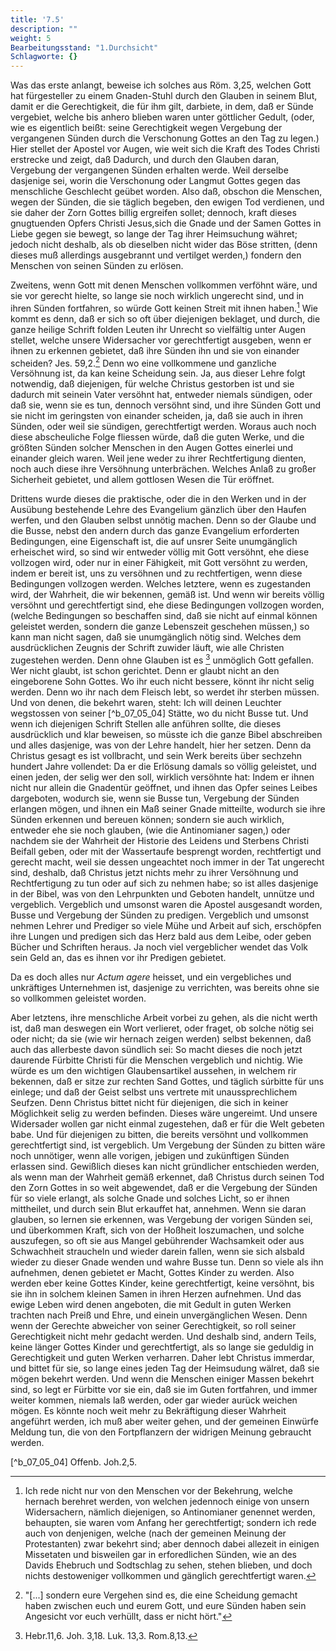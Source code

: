 ```yaml
---
title: '7.5'
description: ""
weight: 5
Bearbeitungsstand: "1.Durchsicht"
Schlagworte: {}
---
```

<!-- seite 293 -->


Was das erste anlangt, beweise ich solches
aus Röm. 3,25, welchen Gott hat fürgesteller zu
einem Gnaden-Stuhl durch den Glauben in seinem
Blut, damit er die Gerechtigkeit, die für ihm
gilt, darbiete, in dem, daß er Sünde vergebiet,
welche bis anhero blieben waren unter göttlicher
Gedult, (oder, wie es eigentlich beißt: seine Gerechtigkeit
wegen Vergebung der vergangenen Sünden
durch die Verschonung Gottes an den Tag
zu legen.) Hier stellet der Apostel vor Augen, wie weit
sich die Kraft des Todes Christi erstrecke und zeigt, daß
Dadurch, und durch den Glauben daran, Vergebung der
vergangenen Sünden erhalten werde. Weil derselbe
dasjenige sei, worin die Verschonung oder Langmut<!-- seite 294 -->
Gottes gegen das menschliche Geschlecht geübet
worden. Also daß, obschon die Menschen, wegen der
Sünden, die sie täglich begeben, den ewigen Tod verdienen,
und sie daher der Zorn Gottes billig ergreifen
sollet; dennoch, kraft dieses gnugtuenden Opfers
Christi Jesus,sich die Gnade und der Samen Gottes
in Liebe gegen sie bewegt, so lange der Tag ihrer
Heimsuchung währet; jedoch nicht deshalb, als ob dieselben
nicht wider das Böse stritten, (denn dieses muß
allerdings ausgebrannt und vertilget werden,) fondern
den Menschen von seinen Sünden zu erlösen.

Zweitens, wenn Gott mit denen Menschen vollkommen
verföhnt wäre, und sie vor gerecht hielte, so
lange sie noch wirklich ungerecht sind, und in ihren
Sünden fortfahren, so würde Gott keinen Streit mit
ihnen haben.[^b_07_05_01] Wie kommt es denn, daß er sich so
oft über diejenigen beklaget, und durch, die ganze heilige
Schrift folden Leuten ihr Unrecht so vielfältig unter
Augen stellet, welche unsere Widersacher vor gerechtfertigt
ausgeben, wenn er ihnen zu erkennen gebietet, daß
ihre Sünden ihn und sie von einander scheiden?
Jes. 59,2.[^b_07_05_02] Denn wo eine vollkommene und ganzliche
Versöhnung ist, da kan keine Scheidung sein. Ja, aus
dieser Lehre folgt notwendig, daß diejenigen, für
welche Christus gestorben ist und sie dadurch mit seinein<!-- seite 295 -->
Vater versöhnt hat, entweder niemals sündigen, oder
daß sie, wenn sie es tun, dennoch versöhnt sind, und
ihre Sünden Gott und sie nicht im geringsten von einander
scheiden, ja, daß sie auch in ihren Sünden, oder
weil sie sündigen, gerechtfertigt werden. Woraus
auch noch diese abscheuliche Folge fliessen würde, daß
die guten Werke, und die größten Sünden solcher Menschen
in den Augen Gottes einerlei und einander gleich
waren. Weil jene weder zu ihrer Rechtfertigung dienten,
noch auch diese ihre Versöhnung unterbrächen.
Welches Anlaß zu großer Sicherheit gebietet, und allem
gottlosen Wesen die Tür eröffnet.

Drittens wurde dieses die praktische, oder die in den
Werken und in der Ausübung bestehende Lehre des
Evangelium gänzlich über den Haufen werfen, und den
Glauben selbst unnötig machen. Denn so der Glaube
und die Busse, nebst den andern durch das ganze Evangelium
erforderten Bedingungen, eine Eigenschaft ist,
die auf unsrer Seite unumgänglich erheischet wird, so
sind wir entweder völlig mit Gott versöhnt, ehe diese
vollzogen wird, oder nur in einer Fähigkeit, mit Gott
versöhnt zu werden, indem er bereit ist, uns zu versöhnen
und zu rechtfertigen, wenn diese Bedingungen vollzogen
werden. Welches letztere, wenn es zugestanden
wird, der Wahrheit, die wir bekennen, gemäß ist. Und
wenn wir bereits völlig versöhnt und gerechtfertigt
sind, ehe diese Bedingungen vollzogen worden, (welche
Bedingungen so beschaffen sind, daß sie nicht auf einmal
können geleistet werden, sondern die ganze Lebenszeit
geschehen müssen,) so kann man nicht sagen, daß
sie unumgänglich nötig sind. Welches dem ausdrücklichen
Zeugnis der Schrift zuwider läuft, wie alle Christen
zugestehen werden. Denn ohne Glauben ist es [^b_07_05_03]
unmöglich Gott gefallen. Wer nicht glaubt, ist
schon gerichtet. Denn er glaubt nicht an den eingeborene
Sohn Gottes. Wo ihr euch nicht<!-- seite 296 -->
bessere, könnt ihr nicht selig werden. Denn wo
ihr nach dem Fleisch lebt, so werdet ihr sterben
müssen. Und von denen, die bekehrt waren, steht:
Ich will deinen Leuchter wegstossen von seiner [^b_07_05_04]
Stätte, wo du nicht Busse tut. Und wenn ich diejenigen
Schrift Stellen alle anführen sollte, die dieses
ausdrücklich und klar beweisen, so müsste ich die ganze
Bibel abschreiben und alles dasjenige, was von der
Lehre handelt, hier her setzen. Denn da Christus gesagt
es ist vollbracht, und sein Werk bereits über sechzehn
hundert Jahre vollendet: Da er die Erlösung damals
so völlig geleistet, und einen jeden, der selig wer
den soll, wirklich versöhnte hat: Indem er ihnen nicht
nur allein die Gnadentür geöffnet, und ihnen das
Opfer seines Leibes dargeboten, wodurch sie, wenn
sie Busse tun, Vergebung der Sünden erlangen mögen,
und ihnen ein Maß seiner Gnade mitteilte, wodurch
sie ihre Sünden erkennen und bereuen können;
sondern sie auch wirklich, entweder ehe sie noch glauben,
(wie die Antinomianer sagen,) oder nachdem sie der
Wahrheit der Historie des Leidens und Sterbens
Christi Beifall geben, oder mit der Wassertaufe besprengt
worden, rechtfertigt und gerecht macht,
weil sie dessen ungeachtet noch immer in der Tat ungerecht
sind, deshalb, daß Christus jetzt nichts mehr zu ihrer
Versöhnung und Rechtfertigung zu tun oder auf sich zu
nehmen habe; so ist alles dasjenige in der Bibel, was
von den Lehrpunkten und Geboten handelt, unnütze
und vergeblich. Vergeblich und umsonst waren die
Apostel ausgesandt worden, Busse und Vergebung der
Sünden zu predigen. Vergeblich und umsonst nehmen
Lehrer und Prediger so viele Mühe und Arbeit auf sich,
erschöpfen ihre Lungen und predigen sich das Herz bald
aus dem Leibe, oder geben Bücher und Schriften
heraus. Ja noch viel vergeblicher wendet das Volk
sein Geld an, das es ihnen vor ihr Predigen gebietet.<!-- seite 297 -->

Da es doch alles nur *Actum agere* heisset, und ein
vergebliches und unkräftiges Unternehmen ist, dasjenige
zu verrichten, was bereits ohne sie so vollkommen
geleistet worden.

Aber letztens, ihre menschliche Arbeit vorbei zu gehen,
als die nicht werth ist, daß man deswegen ein
Wort verlieret, oder fraget, ob solche nötig sei oder
nicht; da sie (wie wir hernach zeigen werden)
selbst bekennen, daß auch das allerbeste davon sündlich
sei: So macht dieses die noch jetzt daurende
Fürbitte Christi für die Menschen vergeblich und nichtig.
Wie würde es um den wichtigen Glaubensartikel
aussehen, in welchem rir bekennen, daß er sitze zur
rechten Sand Gottes, und täglich súrbitte für
uns einlege; und daß der Geist selbst uns vertrete
mit unaussprechlichem Seufzen. Denn Christus
bittet nicht für diejenigen, die sich in keiner Möglichkeit
selig zu werden befinden. Dieses wäre ungereimt.
Und unsere Widersader wollen gar nicht einmal zugestehen,
daß er für die Welt gebeten babe. Und für
diejenigen zu bitten, die bereits versöhnt und vollkommen
gerechtfertigt sind, ist vergeblich. Um Vergebung
der Sünden zu bitten wäre noch unnötiger,
wenn alle vorigen, jebigen und zukünftigen Sünden erlassen
sind. Gewißlich dieses kan nicht gründlicher entschieden
werden, als wenn man der Wahrheit gemäß
erkennet, daß Christus durch seinen Tod den Zorn
Gottes in so weit abgewendet, daß er die Vergebung
der Sünden für so viele erlangt, als solche Gnade
und solches Licht, so er ihnen mittheilet, und durch sein
Blut erkauffet hat, annehmen. Wenn sie daran
glauben, so lernen sie erkennen, was Vergebung der
vorigen Sünden sei, und überkommen Kraft, sich von
der Hoßheit loszumachen, und solche auszufegen, so
oft sie aus Mangel gebührender Wachsamkeit oder
aus Schwachheit straucheln und wieder darein fallen,<!-- seite 298 -->
wenn sie sich alsbald wieder zu dieser Gnade wenden
und wahre Busse tun. Denn so viele als ihn aufnehmen,
denen gebietet er Macht, Gottes Kinder
zu werden. Also werden eber keine Gottes Kinder,
keine gerechtfertigt, keine versöhnt, bis sie ihn
in solchem kleinen Samen in ihren Herzen aufnehmen.
Und das ewige Leben wird denen angeboten,
die mit Gedult in guten Werken trachten nach
Preiß und Ehre, und einein unvergänglichen Wesen.
Denn wenn der Gerechte abweicher von seiner
Gerechtigkeit, so roll seiner Gerechtigkeit
nicht mehr gedacht werden. Und deshalb sind,
andern Teils, keine länger Gottes Kinder und gerechtfertigt,
als so lange sie geduldig in Gerechtigkeit
und guten Werken verharren. Daher lebt
Christus immerdar, und bittet für sie, so lange eines
jeden Tag der Heimsudung wälret, daß sie mögen
bekehrt werden. Und wenn die Menschen einiger
Massen bekehrt sind, so legt er Fürbitte vor sie ein,
daß sie im Guten fortfahren, und immer weiter kommen,
niemals laß werden, oder gar wieder aurück weichen
mögen. Es könnte noch weit mehr zu Bekräftigung
dieser Wahrheit angeführt werden, ich muß
aber weiter gehen, und der gemeinen Einwürfe Meldung
tun, die von den Fortpflanzern der widrigen
Meinung gebraucht werden.

<!-- Fussnoten -->

[^b_07_05_01]: Ich rede nicht nur von den Menschen vor der Bekehrung,
welche hernach berehret werden, von welchen jedennoch
einige von unsern Widersachern, nämlich diejenigen, so Antinomianer
genennet werden, behaupten, sie waren vom Anfang
her gerechtfertigt; sondern ich rede auch von denjenigen,
welche (nach der gemeinen Meinung der Protestanten) zwar
bekehrt sind; aber dennoch dabei allezeit in einigen Missetaten
und bisweilen gar in erforedlichen Sünden, wie an
des Davids Ehebruch und Sodtschlag zu sehen, stehen blieben,
und doch nichts destoweniger vollkommen und gänglich gerechtfertigt waren.

[^b_07_05_02]: "[...] sondern eure Vergehen sind es, die eine Scheidung gemacht haben zwischen euch und eurem Gott, und eure Sünden haben sein Angesicht vor euch verhüllt, dass er nicht hört."

[^b_07_05_03]: Hebr.11,6. Joh. 3,18. Luk. 13,3. Rom.8,13.

[^b_07_05_04] Offenb. Joh.2,5.